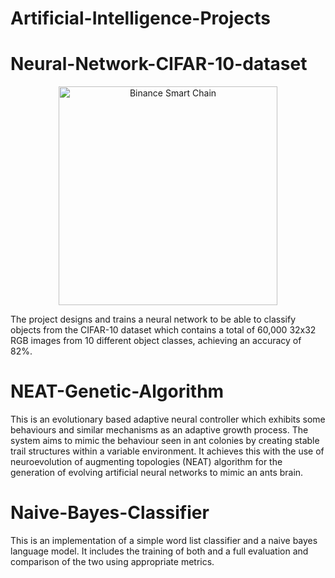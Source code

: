 # Artificial-Intelligence-Projects



# <b>Neural-Network-CIFAR-10-dataset</b>

<p align="center">
  <img src="https://production-media.paperswithcode.com/datasets/4fdf2b82-2bc3-4f97-ba51-400322b228b1.png" width="350" title="Binance Smart Chain">
</p>

The project designs and trains a neural network to be able to classify objects from the CIFAR-10 dataset which contains a total of 60,000 32x32 RGB images from 10 different object classes, achieving an accuracy of 82%.


# <b>NEAT-Genetic-Algorithm</b>


This is an evolutionary based adaptive neural controller which exhibits some behaviours and similar mechanisms as an adaptive growth process. The system aims to mimic the
behaviour seen in ant colonies by creating stable trail structures within a variable environment. It achieves this with the use of neuroevolution of augmenting topologies (NEAT) algorithm for the generation of evolving artificial neural networks to mimic an ants brain.

# Naive-Bayes-Classifier

This is an implementation of a simple word list classifier and a naive bayes language model. It includes the training of both and a full evaluation and comparison of the two using appropriate metrics. 

